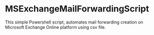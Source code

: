# MSExchangeMailForwardingScript
This simple Powershell script, automates mail forwarding creation on Microsoft Exchange Online platform using csv file. 

